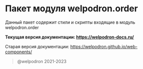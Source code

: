 # Пакет модуля welpodron.order

Данный пакет содержит стили и скрипты входящие в модуль welpodron.order 

**Текущая версия документации: https://welpodron-docs.ru/**

Старая версия документации: https://welpodron.github.io/web-components/

> @welpodron 2021-2023
